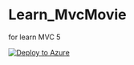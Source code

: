 # Learn_MvcMovie
for learn MVC 5

[![Deploy to Azure](http://azuredeploy.net/deploybutton.png)](https://azuredeploy.net/)
